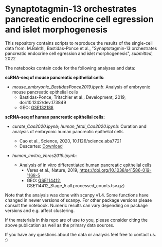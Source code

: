 # Synaptotagmin-13 orchestrates pancreatic endocrine cell egression and islet morphogenesis

This repository contains scripts to reproduce the results of the single-cell data from:
M.Bakthi, Bastidas-Ponce et al., "Synaptotagmin-13 orchestrates pancreatic endocrine cell egression and islet morphogenesis", _submitted_, 2022


The notebooks contain code for the following analyses and data:

**scRNA-seq of mouse pancreatic epithelial cells:**  
- _mouse_embryonic_BastidasPonce2019.ipynb_: Analysis of embryonic mouse pancreatic epithelial cells  
  - Bastidas-Ponce, Tritschler et al., Development, 2019, doi:10.1242/dev.173849  
  - GEO: [GSE132188](https://www.ncbi.nlm.nih.gov/geo/query/acc.cgi?acc=GSE132188)  

**scRNA-seq of human pancreatic epithelial cells:**    
- _curate_Cao2020.ipynb_; _human_fetal_Cao2020.ipynb_: Curation and analysis of embryonic human pancreatic epithelial cells  
  - Cao et al., Science, 2020, 10.1126/science.aba7721  
  - Descartes: [Download](https://descartes.brotmanbaty.org/bbi/human-gene-expression-during-development/)  

- _human_invitro_Veres2019.ipynb_: 
  - Analysis of in vitro differentiated human pancreatic epithelial cells  
    - Veres et al., Nature, 2019, https://doi.org/10.1038/s41586-019-1168-5  
    - GEO: [GSE114412](https://www.ncbi.nlm.nih.gov/geo/query/acc.cgi?acc=GSE114412), GSE114412_Stage_5.all.processed_counts.tsv.gz)  


Note that the analysis was done with scanpy v1.4. Some functions have changed in newer versions of scanpy. For other package versions please consult the notebook. Numeric results can vary depending on package versions and e.g. affect clustering.

If the materials in this repo are of use to you, please consider citing the above publication as well as the primary data sources.

If you have any questions about the data or analysis feel free to contact us. :)